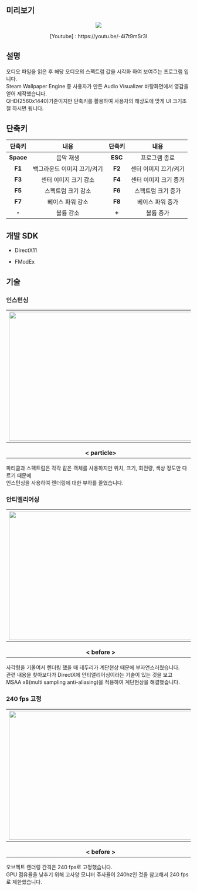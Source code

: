 ## 미리보기

<p align="center">
  <img src="https://postfiles.pstatic.net/MjAyMDA4MTNfMjA0/MDAxNTk3Mjk4MDc4NDU3.bwK5NTmrn59WQOTabxUF8625xtbfCnE2yOqDnqYni04g.Tqr8U_aT6q9wCu_WoJmd0kaeAp4z2CMkp-2n6kclBckg.GIF.ashi0/ezgif-6-eed5cefd3da8.gif?type=w966">
  
</p> <div align="center"> [Youtube] : https://youtu.be/-4i7t9mSr3I </div>

## 설명

오디오 파일을 읽은 후 해당 오디오의 스펙트럼 값을 시각화 하여 보여주는 프로그램 입니다. <br>
Steam Wallpaper Engine 중 사용자가 만든 Audio Visualizer 바탕화면에서 영감을 얻어 제작했습니다. <br>
QHD(2560x1440)기준이지만 단축키를 활용하여 사용자의 해상도에 맞게 UI 크기조절 하시면 됩니다.<br>

## 단축키
|  단축키  |     내용                | 단축키  |         내용         |
|:-------:|:-----------------------:|:-------:|:-------------------:|
|**Space**|음악 재생                 |**ESC**  |프로그램 종료         |
|**F1**   |백그라운드 이미지 끄기/켜기 |**F2**   |센터 이미지 끄기/켜기 |     
|**F3**   |센터 이미지 크기 감소      |**F4**   |센터 이미지 크기 증가  |      
|**F5**   |스펙트럼 크기 감소         |**F6**   |스펙트럼 크기 증가    |
|**F7**   |베이스 파워 감소           |**F8**   |베이스 파워 증가      |
|**-**   |볼륨 감소                   |**+**   |볼륨 증가             |

## 개발 SDK

* DirectX11

* FModEx

## 기술

### 인스턴싱
|<img src="https://postfiles.pstatic.net/MjAyMDA4MDRfOTUg/MDAxNTk2NTMzOTU3OTEz.6Jne7pnmzyeGBUy8lj4HTMJlhXv-mo5zWrGlwHosQicg.vyePXO5c81EoN1mNfWTPeNSt-1Cl0BmFgOEwX24v5WIg.GIF.ashi0/ezgif-6-4d4e77096046.gif?type=w966" width="500" height="350">  |  <img src="https://postfiles.pstatic.net/MjAyMDA4MDRfMjk0/MDAxNTk2NTMzOTU3ODMx.S2pplbVgYGA1Nus1iMLlkUc6HIiqS_xfa3g98wKdFDgg.wKBd5qxgcuI6ktWXKldibhVLf_e2uGY0ne0P7rLhsqwg.GIF.ashi0/ezgif-6-44470591d169.gif?type=w966" width="500" height="350"> |
|:------------------------------------------------:|:-------------------------------------------:|
|**</p> <div align="center"> < particle> </div>**|**</p> <div align="center"> < spectrum > </div>**|
  
파티클과 스펙트럼은 각각 같은 객체를 사용하지만 위치, 크기, 회전량, 색상 정도만 다르기 때문에 <br>
인스턴싱을 사용하여 렌더링에 대한 부하를 줄였습니다.
  
### 안티앨리어싱
|<img src="https://postfiles.pstatic.net/MjAyMDA4MDRfNzcg/MDAxNTk2NTQ4ODc0NzMz.JUvz57BHKL58sQDS1zAfQ3BwBDfPitTDMVcI6wJJ6ugg.qeR85zkOkdTFUqPU2VQyhYg700G5obvmUlrFUuDZlYYg.JPEG.ashi0/SE-5e6d2a1b-3fb2-4510-a771-26bbed930909.jpg?type=w966" width="500" height="350">  |  <img src="https://postfiles.pstatic.net/MjAyMDA4MDRfMTgz/MDAxNTk2NTQ4OTM5MDYw.QVP0J-53NNtTNz4gbaqGLGWY9BL61QLAk9CJDcFKavEg.AAlHKBqXtbIU_GHFeJ1FFmz_3PeihOXAsIJ6I1wGcYMg.JPEG.ashi0/SE-8e137919-3b8c-480e-a71f-a03f9abe16af.jpg?type=w966" width="500" height="350"> |
|:------------------------------------------------:|:-------------------------------------------:|
|**</p> <div align="center"> < before > </div>**|**</p> <div align="center"> < after > </div>**|
  
사각형을 기울여서 렌더링 했을 때 테두리가 계단현상 때문에 부자연스러웠습니다. <br>
관련 내용을 찾아보다가 DirectX에 안티앨리어싱이라는 기술이 있는 것을 보고 <br>
MSAA x8(multi sampling anti-aliasing)을 적용하여 계단현상을 해결했습니다. <br>

### 240 fps 고정
|<img src="https://postfiles.pstatic.net/MjAyMDA4MDRfMTAw/MDAxNTk2NTQ5MTQ5MDc1.PiB5OONB7Qbcila-l3z7EHPbFqE0z7TdYPt5IGb2LqYg.5AoSz-o0kc_HItmQ5gXbdmXjTvzXDpCaIusOF6DdUfYg.JPEG.ashi0/SE-5d4c5c01-305a-4b2d-97a4-879fdbe91343.jpg?type=w966" width="500" height="350">  |  <img src="https://postfiles.pstatic.net/MjAyMDA4MDRfNzgg/MDAxNTk2NTQ5MTc0MzQz.acyIXtIoxoAQyJWaKSwoQtVlf4-sfqBJC-R7JUywBtQg.OgkVkVFGX-Z13BEX2jRArYVyqt-2QB4IP060yj46flUg.JPEG.ashi0/SE-63b1f3ab-5784-44d8-b3f2-20f141295c65.jpg?type=w966" width="500" height="350"> |
|:------------------------------------------------:|:-------------------------------------------:|
|**</p> <div align="center"> < before > </div>**|**</p> <div align="center"> < after > </div>**|

오브젝트 렌더링 간격은 240 fps로 고정했습니다.<br>
GPU 점유율을 낮추기 위해 고사양 모니터 주사율이 240hz인 것을 참고해서 240 fps로 제한했습니다. <br>
